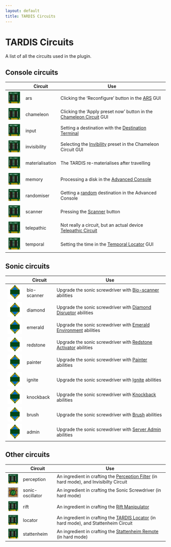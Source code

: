 ```yaml
---
layout: default
title: TARDIS Circuits
---
```


# TARDIS Circuits

A list of all the circuits used in the plugin.

## Console circuits

|                                       | Circuit         | Use                                                                                           |
|---------------------------------------|-----------------|-----------------------------------------------------------------------------------------------|
| ![unnamed image](/images/docs/circuits/circuit.png) | ars             | Clicking the ‘Reconfigure’ button in the [ARS](ars) GUI                                  |
| ![unnamed image](/images/docs/circuits/circuit.png) | chameleon       | Clicking the ‘Apply preset now’ button in the [Chameleon Circuit](chameleon-circuit) GUI |
| ![unnamed image](/images/docs/circuits/circuit.png) | input           | Setting a destination with the [Destination Terminal](destination-terminal)              |
| ![unnamed image](/images/docs/circuits/circuit.png) | invisibility    | Selecting the [Invibility](invisibility) preset in the Chameleon Circuit GUI             |
| ![unnamed image](/images/docs/circuits/circuit.png) | materialisation | The TARDIS re-materialises after travelling                                                   |
| ![unnamed image](/images/docs/circuits/circuit.png) | memory          | Processing a disk in the [Advanced Console](advanced-console)                            |
| ![unnamed image](/images/docs/circuits/circuit.png) | randomiser      | Getting a [random](randomiser-circuit) destination in the Advanced Console               |
| ![unnamed image](/images/docs/circuits/circuit.png) | scanner         | Pressing the [Scanner](scanner) button                                                   |
| ![unnamed image](/images/docs/circuits/circuit.png) | telepathic      | Not really a circuit, but an actual device [Telepathic Circuit](telepathic-circuit)      |
| ![unnamed image](/images/docs/circuits/circuit.png) | temporal        | Setting the time in the [Temporal Locator](temporal-locator) GUI                         |

## Sonic circuits

|                                             | Circuit     | Use                                                                                                            |
|---------------------------------------------|-------------|----------------------------------------------------------------------------------------------------------------|
| ![unnamed image](/images/docs/circuits/sonic_circuit.png) | bio-scanner | Upgrade the sonic screwdriver with [Bio-scanner](sonic-screwdriver#bio-scanner) abilities                 |
| ![unnamed image](/images/docs/circuits/sonic_circuit.png) | diamond     | Upgrade the sonic screwdriver with [Diamond Disruptor](sonic-screwdriver#diamond-disruptor) abilities     |
| ![unnamed image](/images/docs/circuits/sonic_circuit.png) | emerald     | Upgrade the sonic screwdriver with [Emerald Environment](sonic-screwdriver#emerald-environment) abilities |
| ![unnamed image](/images/docs/circuits/sonic_circuit.png) | redstone    | Upgrade the sonic screwdriver with [Redstone Activator](sonic-screwdriver#redstone-activator) abilities   |
| ![unnamed image](/images/docs/circuits/sonic_circuit.png) | painter     | Upgrade the sonic screwdriver with [Painter](sonic-screwdriver#painter) abilities                         |
| ![unnamed image](/images/docs/circuits/sonic_circuit.png) | ignite      | Upgrade the sonic screwdriver with [Ignite](sonic-screwdriver#ignite) abilities                           |
| ![unnamed image](/images/docs/circuits/sonic_circuit.png) | knockback   | Upgrade the sonic screwdriver with [Knockback](sonic-screwdriver#knockback) abilities                     |
| ![unnamed image](/images/docs/circuits/sonic_circuit.png) | brush       | Upgrade the sonic screwdriver with [Brush](sonic-screwdriver#brush) abilities                             |
| ![unnamed image](/images/docs/circuits/sonic_circuit.png) | admin       | Upgrade the sonic screwdriver with [Server Admin](sonic-screwdriver#server-admin) abilities               |

## Other circuits

|                                             | Circuit          | Use                                                                                                                      |
|---------------------------------------------|------------------|--------------------------------------------------------------------------------------------------------------------------|
| ![unnamed image](/images/docs/circuits/circuit.png)       | perception       | An ingredient in crafting the [Perception Filter](perception-filter) (in hard mode), and Invisibilty Circuit        |
| ![unnamed image](/images/docs/circuits/circuit_sonic.png) | sonic-oscillator | An ingredient in crafting the Sonic Screwdriver (in hard mode)                                                           |
| ![unnamed image](/images/docs/circuits/circuit.png)       | rift             | An ingredient in crafting the [Rift Manipulator](rift-manipulator)                                                  |
| ![unnamed image](/images/docs/circuits/circuit.png)       | locator          | An ingredient in crafting the [TARDIS Locator](tardis-items#tardis-locator) (in hard mode), and Stattenheim Circuit |
| ![unnamed image](/images/docs/circuits/circuit.png)       | stattenheim      | An ingredient in crafting the [Stattenheim Remote](tardis-items#stattenheim-remote) (in hard mode)                  |
